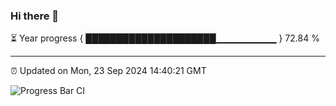 ### Hi there 👋

⏳ Year progress { █████████████████████▁▁▁▁▁▁▁▁▁ } 72.84 %

---

⏰ Updated on Mon, 23 Sep 2024 14:40:21 GMT

![Progress Bar CI](https://github.com/IshwaranRudhara/GIT-ACTION/workflows/Progress%20Bar%20CI/badge.svg)
